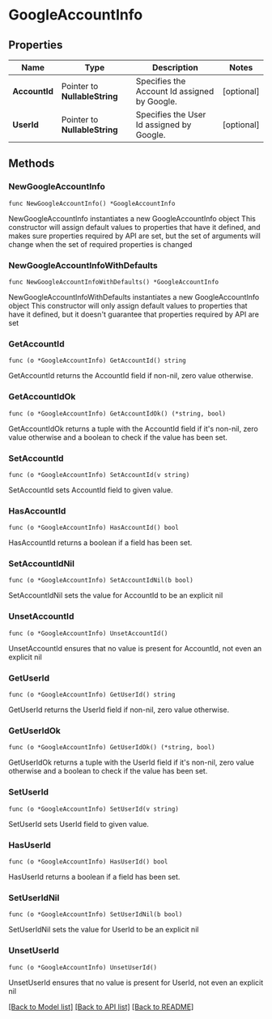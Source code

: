 # GoogleAccountInfo

## Properties

Name | Type | Description | Notes
------------ | ------------- | ------------- | -------------
**AccountId** | Pointer to **NullableString** | Specifies the Account Id assigned by Google. | [optional] 
**UserId** | Pointer to **NullableString** | Specifies the User Id assigned by Google. | [optional] 

## Methods

### NewGoogleAccountInfo

`func NewGoogleAccountInfo() *GoogleAccountInfo`

NewGoogleAccountInfo instantiates a new GoogleAccountInfo object
This constructor will assign default values to properties that have it defined,
and makes sure properties required by API are set, but the set of arguments
will change when the set of required properties is changed

### NewGoogleAccountInfoWithDefaults

`func NewGoogleAccountInfoWithDefaults() *GoogleAccountInfo`

NewGoogleAccountInfoWithDefaults instantiates a new GoogleAccountInfo object
This constructor will only assign default values to properties that have it defined,
but it doesn't guarantee that properties required by API are set

### GetAccountId

`func (o *GoogleAccountInfo) GetAccountId() string`

GetAccountId returns the AccountId field if non-nil, zero value otherwise.

### GetAccountIdOk

`func (o *GoogleAccountInfo) GetAccountIdOk() (*string, bool)`

GetAccountIdOk returns a tuple with the AccountId field if it's non-nil, zero value otherwise
and a boolean to check if the value has been set.

### SetAccountId

`func (o *GoogleAccountInfo) SetAccountId(v string)`

SetAccountId sets AccountId field to given value.

### HasAccountId

`func (o *GoogleAccountInfo) HasAccountId() bool`

HasAccountId returns a boolean if a field has been set.

### SetAccountIdNil

`func (o *GoogleAccountInfo) SetAccountIdNil(b bool)`

 SetAccountIdNil sets the value for AccountId to be an explicit nil

### UnsetAccountId
`func (o *GoogleAccountInfo) UnsetAccountId()`

UnsetAccountId ensures that no value is present for AccountId, not even an explicit nil
### GetUserId

`func (o *GoogleAccountInfo) GetUserId() string`

GetUserId returns the UserId field if non-nil, zero value otherwise.

### GetUserIdOk

`func (o *GoogleAccountInfo) GetUserIdOk() (*string, bool)`

GetUserIdOk returns a tuple with the UserId field if it's non-nil, zero value otherwise
and a boolean to check if the value has been set.

### SetUserId

`func (o *GoogleAccountInfo) SetUserId(v string)`

SetUserId sets UserId field to given value.

### HasUserId

`func (o *GoogleAccountInfo) HasUserId() bool`

HasUserId returns a boolean if a field has been set.

### SetUserIdNil

`func (o *GoogleAccountInfo) SetUserIdNil(b bool)`

 SetUserIdNil sets the value for UserId to be an explicit nil

### UnsetUserId
`func (o *GoogleAccountInfo) UnsetUserId()`

UnsetUserId ensures that no value is present for UserId, not even an explicit nil

[[Back to Model list]](../README.md#documentation-for-models) [[Back to API list]](../README.md#documentation-for-api-endpoints) [[Back to README]](../README.md)


